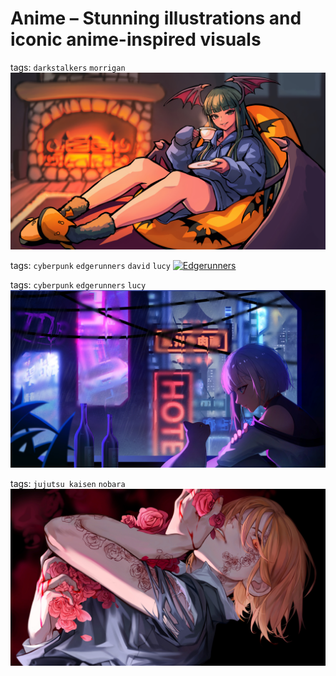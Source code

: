 # Anime – Stunning illustrations and iconic anime-inspired visuals

tags: `darkstalkers` `morrigan`
[![Morrigan](./anime-darkstalkers-morrigan-01.jpg)](https://raw.githubusercontent.com/sayimburak/wallpapers/refs/heads/main/wallpapers/Anime/anime-darkstalkers-morrigan-01.jpg)

tags: `cyberpunk` `edgerunners` `david` `lucy`
[![Edgerunners](./anime-edgerunners-01.png)](https://raw.githubusercontent.com/sayimburak/wallpapers/refs/heads/main/wallpapers/Anime/anime-edgerunners-01.png)

tags: `cyberpunk` `edgerunners` `lucy`
[![Lucy](./anime-edgerunners-lucy-01.jpg)](https://raw.githubusercontent.com/sayimburak/wallpapers/refs/heads/main/wallpapers/Anime/anime-edgerunners-lucy-01.jpg)

tags: `jujutsu kaisen` `nobara`
[![Nobara](./anime-jujutsu-kaisen-nobara-01.jpg)](https://raw.githubusercontent.com/sayimburak/wallpapers/refs/heads/main/wallpapers/Anime/anime-jujutsu-kaisen-nobara-01.jpg)
